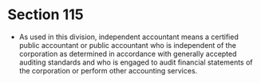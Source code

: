 # Section 115

- As used in this division, independent accountant means a certified public accountant or public accountant who is independent of the corporation as determined in accordance with generally accepted auditing standards and who is engaged to audit financial statements of the corporation or perform other accounting services.